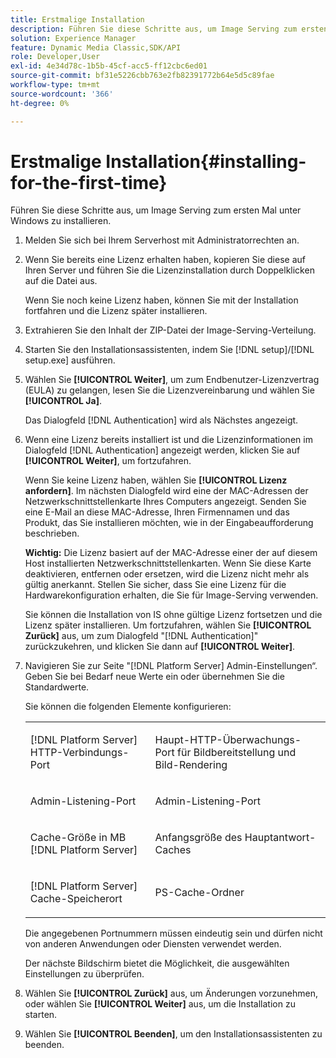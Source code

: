 ```yaml
---
title: Erstmalige Installation
description: Führen Sie diese Schritte aus, um Image Serving zum ersten Mal unter Windows zu installieren.
solution: Experience Manager
feature: Dynamic Media Classic,SDK/API
role: Developer,User
exl-id: 4e34d78c-1b5b-45cf-acc5-ff12cbc6ed01
source-git-commit: bf31e5226cbb763e2fb82391772b64e5d5c89fae
workflow-type: tm+mt
source-wordcount: '366'
ht-degree: 0%

---
```


# Erstmalige Installation{#installing-for-the-first-time}

Führen Sie diese Schritte aus, um Image Serving zum ersten Mal unter Windows zu installieren.

1. Melden Sie sich bei Ihrem Serverhost mit Administratorrechten an.
1. Wenn Sie bereits eine Lizenz erhalten haben, kopieren Sie diese auf Ihren Server und führen Sie die Lizenzinstallation durch Doppelklicken auf die Datei aus.

   Wenn Sie noch keine Lizenz haben, können Sie mit der Installation fortfahren und die Lizenz später installieren.

1. Extrahieren Sie den Inhalt der ZIP-Datei der Image-Serving-Verteilung.
1. Starten Sie den Installationsassistenten, indem Sie [!DNL setup]/[!DNL setup.exe] ausführen.
1. Wählen Sie **[!UICONTROL Weiter]**, um zum Endbenutzer-Lizenzvertrag (EULA) zu gelangen, lesen Sie die Lizenzvereinbarung und wählen Sie **[!UICONTROL Ja]**.

   Das Dialogfeld [!DNL Authentication] wird als Nächstes angezeigt.
1. Wenn eine Lizenz bereits installiert ist und die Lizenzinformationen im Dialogfeld [!DNL Authentication] angezeigt werden, klicken Sie auf **[!UICONTROL Weiter]**, um fortzufahren.

   Wenn Sie keine Lizenz haben, wählen Sie **[!UICONTROL Lizenz anfordern]**. Im nächsten Dialogfeld wird eine der MAC-Adressen der Netzwerkschnittstellenkarte Ihres Computers angezeigt. Senden Sie eine E-Mail an diese MAC-Adresse, Ihren Firmennamen und das Produkt, das Sie installieren möchten, wie in der Eingabeaufforderung beschrieben.

   **Wichtig:** Die Lizenz basiert auf der MAC-Adresse einer der auf diesem Host installierten Netzwerkschnittstellenkarten. Wenn Sie diese Karte deaktivieren, entfernen oder ersetzen, wird die Lizenz nicht mehr als gültig anerkannt. Stellen Sie sicher, dass Sie eine Lizenz für die Hardwarekonfiguration erhalten, die Sie für Image-Serving verwenden.

   Sie können die Installation von IS ohne gültige Lizenz fortsetzen und die Lizenz später installieren. Um fortzufahren, wählen Sie **[!UICONTROL Zurück]** aus, um zum Dialogfeld &quot;[!DNL Authentication]&quot; zurückzukehren, und klicken Sie dann auf **[!UICONTROL Weiter]**.
1. Navigieren Sie zur Seite &quot;[!DNL Platform Server] Admin-Einstellungen“. Geben Sie bei Bedarf neue Werte ein oder übernehmen Sie die Standardwerte.

   Sie können die folgenden Elemente konfigurieren:

   <table id="table_AA5D7674BBBE4AD4B373066AEF413FFD"> 
   <tbody> 
   <tr> 
      <td> <p> [!DNL Platform Server] HTTP-Verbindungs-Port </p> </td>
      <td> <p>Haupt-HTTP-Überwachungs-Port für Bildbereitstellung und Bild-Rendering </p> </td>
   </tr> 
   <tr> 
      <td> <p> Admin-Listening-Port </p> </td>
      <td> <p>Admin-Listening-Port </p> </td>
   </tr> 
   <tr> 
      <td> <p> Cache-Größe in MB [!DNL Platform Server] </p> </td>
      <td> <p>Anfangsgröße des Hauptantwort-Caches </p> </td>
   </tr>
   <tr> 
      <td> <p> [!DNL Platform Server] Cache-Speicherort </p> </td>
      <td> <p>PS-Cache-Ordner </p> </td>
   </tr>
   </tbody>
   </table>

   Die angegebenen Portnummern müssen eindeutig sein und dürfen nicht von anderen Anwendungen oder Diensten verwendet werden.

   Der nächste Bildschirm bietet die Möglichkeit, die ausgewählten Einstellungen zu überprüfen.

1. Wählen Sie **[!UICONTROL Zurück]** aus, um Änderungen vorzunehmen, oder wählen Sie **[!UICONTROL Weiter]** aus, um die Installation zu starten.

1. Wählen Sie **[!UICONTROL Beenden]**, um den Installationsassistenten zu beenden.
